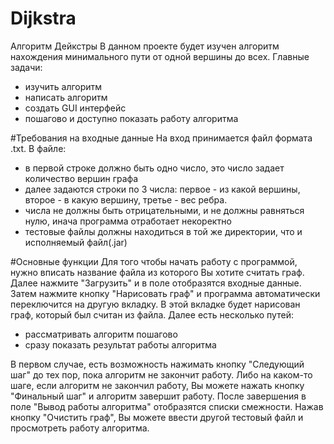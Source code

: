 # Dijkstra
Алгоритм Дейкстры
В данном проекте будет изучен алгоритм нахождения минимального пути от одной вершины до всех.
Главные задачи:
- изучить алгоритм
- написать алгоритм
- создать GUI интерфейс
- пошагово и доступно показать работу алгоритма

#Требования на входные данные
На вход принимается файл формата .txt. В файле:
 - в первой строке должно быть одно число, это число задает количество вершин графа
 - далее задаются строки по 3 числа: первое - из какой вершины, второе - в какую вершину, третье - вес ребра.
 - числа не должны быть отрицательными, и не должны равняться нулю, инача программа отработает некоректно
 - тестовые файлы должны находиться в той же директории, что и исполняемый файл(.jar)

#Основные функции
Для того чтобы начать работу с программой, нужно вписать название файла из которого Вы хотите считать граф. Далее нажмите "Загрузить" и в поле отобразятся входные данные. Затем нажмите кнопку "Нарисовать граф" и программа автоматически переключится на другую вкладку.
В этой вкладке будет нарисован граф, который был считан из файла.
Далее есть несколько путей:
 - рассматривать алгоритм пошагово
 - сразу показать результат работы алгоритма

В первом случае, есть возможность нажимать кнопку "Следующий шаг" до тех пор, пока алгоритм не закончит работу. Либо на каком-то шаге, если алгоритм не закончил работу, Вы можете нажать кнопку "Финальный шаг" и алгоритм завершит работу. 
После завершения в поле "Вывод работы алгоритма" отобразятся списки смежности. Нажав кнопку "Очистить граф", Вы можете ввести другой тестовый файл и просмотреть работу алгоритма.
